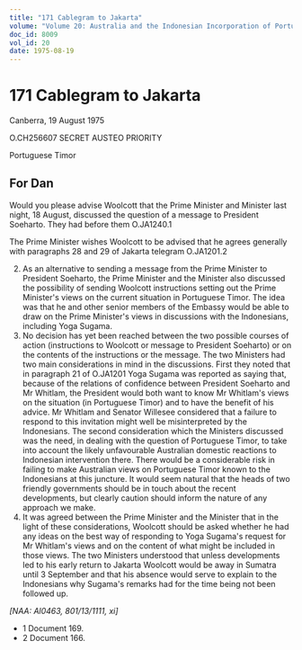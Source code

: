 ```yaml
---
title: "171 Cablegram to Jakarta"
volume: "Volume 20: Australia and the Indonesian Incorporation of Portuguese Timor, 1974-1976"
doc_id: 8009
vol_id: 20
date: 1975-08-19
---
```


# 171 Cablegram to Jakarta

Canberra, 19 August 1975

O.CH256607 SECRET AUSTEO PRIORITY

Portuguese Timor

## For Dan

Would you please advise Woolcott that the Prime Minister and Minister last night, 18 August, discussed the question of a message to President Soeharto. They had before them O.JA1240.1

The Prime Minister wishes Woolcott to be advised that he agrees generally with paragraphs 28 and 29 of Jakarta telegram O.JA1201.2

  2. As an alternative to sending a message from the Prime Minister to President Soeharto, the Prime Minister and the Minister also discussed the possibility of sending Woolcott instructions setting out the Prime Minister's views on the current situation in Portuguese Timor. The idea was that he and other senior members of the Embassy would be able to draw on the Prime Minister's views in discussions with the Indonesians, including Yoga Sugama.
  3. No decision has yet been reached between the two possible courses of action (instructions to Woolcott or message to President Soeharto) or on the contents of the instructions or the message. The two Ministers had two main considerations in mind in the discussions. First they noted that in paragraph 21 of O.JA1201 Yoga Sugama was reported as saying that, because of the relations of confidence between President Soeharto and Mr Whitlam, the President would both want to know Mr Whitlam's views on the situation (in Portuguese Timor) and to have the benefit of his advice. Mr Whitlam and Senator Willesee considered that a failure to respond to this invitation might well be misinterpreted by the Indonesians. The second consideration which the Ministers discussed was the need, in dealing with the question of Portuguese Timor, to take into account the likely unfavourable Australian domestic reactions to Indonesian intervention there. There would be a considerable risk in failing to make Australian views on Portuguese Timor known to the Indonesians at this juncture. It would seem natural that the heads of two friendly governments should be in touch about the recent developments, but clearly caution should inform the nature of any approach we make.
  4. It was agreed between the Prime Minister and the Minister that in the light of these considerations, Woolcott should be asked whether he had any ideas on the best way of responding to Yoga Sugama's request for Mr Whitlam's views and on the content of what might be included in those views. The two Ministers understood that unless developments led to his early return to Jakarta Woolcott would be away in Sumatra until 3 September and that his absence would serve to explain to the Indonesians why Sugama's remarks had for the time being not been followed up.



_[NAA: Al0463, 801/13/1111, xi]_

  * 1 Document 169. 
  * 2 Document 166. 



